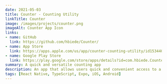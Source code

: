 ```yaml
---
date: 2021-05-03
title: Counter - Counting Utility
linkTitle: Counter
image: /images/projects/counter.png
imageAlt: Counter App Icon
links:
- name: GitHub
  link: https://github.com/hbiede/Counter/
- name: App Store
  link: https://apps.apple.com/us/app/counter-counting-utility/id1534407358
- name: Google Play Store
  link: https://play.google.com/store/apps/details?id=com.hbiede.Counter
summary: A quick and versatile counting app
description: An app that allows users quick and convenient access to a counter, doing away with the need for handheld tally devices.
tags: [React Native, TypeScript, Expo, iOS, Android]
---
```

